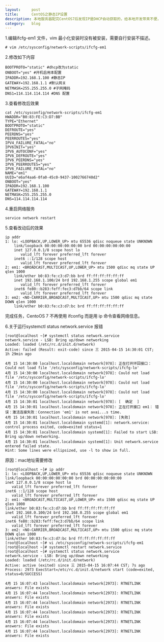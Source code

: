 ```yaml
---
layout:		post
title:		CentOS之静态IP设置
description: 本地服务器配完CentOS7后发现IP是DHCP自动获取的，给本地开发带来不便，还是配置下静态IP好些。
category:	blog
---
```


1.编辑ifcfg-em1 文件，vim 最小化安装时没有被安装，需要自行安装不描述。

    # vim /etc/sysconfig/network-scripts/ifcfg-em1

2.修改如下内容

    BOOTPROTO="static" #dhcp改为static
    ONBOOT="yes" #开机启用本配置
    IPADDR=192.168.1.100 #静态IP
    GATEWAY=192.168.1.1 #默认网关
    NETMASK=255.255.255.0 #子网掩码
    DNS1=114.114.114.114 #DNS 配置

3.查看修改后效果

    cat /etc/sysconfig/network-scripts/ifcfg-em1
    HWADDR="B0:83:FE:C3:D7:BB"
    TYPE="Ethernet"
    BOOTPROTO="static"
    DEFROUTE="yes"
    PEERDNS="yes"
    PEERROUTES="yes"
    IPV4_FAILURE_FATAL="no"
    IPV6INIT="yes"
    IPV6_AUTOCONF="yes"
    IPV6_DEFROUTE="yes"
    IPV6_PEERDNS="yes"
    IPV6_PEERROUTES="yes"
    IPV6_FAILURE_FATAL="no"
    NAME="em1"
    UUID="e6af4aa6-0fa0-45c0-9437-1002766740d2"
    ONBOOT="yes"
    IPADDR=192.168.1.100
    GATEWAY=192.168.1.1
    NETMASK=255.255.255.0
    DNS=114.114.114.114

4.重启网络服务

    service network restart

5.查看改动后的效果

    ip addr
    1: lo: <LOOPBACK,UP,LOWER_UP> mtu 65536 qdisc noqueue state UNKNOWN
        link/loopback 00:00:00:00:00:00 brd 00:00:00:00:00:00
        inet 127.0.0.1/8 scope host lo
           valid_lft forever preferred_lft forever
        inet6 ::1/128 scope host
           valid_lft forever preferred_lft forever
    2: em1: <BROADCAST,MULTICAST,UP,LOWER_UP> mtu 1500 qdisc mq state UP qlen 1000
        link/ether b0:83:fe:c3:d7:bb brd ff:ff:ff:ff:ff:ff
        inet 192.168.1.100/24 brd 192.168.1.255 scope global em1
           valid_lft forever preferred_lft forever
        inet6 fe80::b283:feff:fec3:d7bb/64 scope link
           valid_lft forever preferred_lft forever
    3: em2: <NO-CARRIER,BROADCAST,MULTICAST,UP> mtu 1500 qdisc mq state DOWN qlen 1000
        link/ether b0:83:fe:c3:d7:bc brd ff:ff:ff:ff:ff:ff

完成任务，CentoOS 7 不再使用 ifconfig 而是用 ip 命令查看网络信息。

6.关于运行systemctl status network.service 报错

	[root@localhost ~]# systemctl status network.service
	network.service - LSB: Bring up/down networking
	Loaded: loaded (/etc/rc.d/init.d/network)
	Active: failed (Result: exit-code) since 三 2015-04-15 14:30:01 CST; 1h 29min ago

	4月 15 14:30:00 localhost.localdomain network[978]: 正在打开环回接口： Could not load file '/etc/sysconfig/network-scripts/ifcfg-lo'
	4月 15 14:30:00 localhost.localdomain network[978]: Could not load file '/etc/sysconfig/network-scripts/ifcfg-lo'
	4月 15 14:30:00 localhost.localdomain network[978]: Could not load file '/etc/sysconfig/network-scripts/ifcfg-lo'
	4月 15 14:30:00 localhost.localdomain network[978]: Could not load file '/etc/sysconfig/network-scripts/ifcfg-lo'
	4月 15 14:30:01 localhost.localdomain network[978]: [  确定  ]
	4月 15 14:30:01 localhost.localdomain network[978]: 正在打开接口 em1： 错误：激活连接失败：Connection 'em1' is not avai...s time.
	4月 15 14:30:01 localhost.localdomain network[978]: [失败]
	4月 15 14:30:01 localhost.localdomain systemd[1]: network.service: control process exited, code=exited status=1
	4月 15 14:30:01 localhost.localdomain systemd[1]: Failed to start LSB: Bring up/down networking.
	4月 15 14:30:01 localhost.localdomain systemd[1]: Unit network.service entered failed state.
	Hint: Some lines were ellipsized, use -l to show in full.

原因：mac地址需要修改

	[root@localhost ~]# ip addr
	1: lo: <LOOPBACK,UP,LOWER_UP> mtu 65536 qdisc noqueue state UNKNOWN
    link/loopback 00:00:00:00:00:00 brd 00:00:00:00:00:00
    inet 127.0.0.1/8 scope host lo
       valid_lft forever preferred_lft forever
    inet6 ::1/128 scope host
       valid_lft forever preferred_lft forever
	2: em1: <BROADCAST,MULTICAST,UP,LOWER_UP> mtu 1500 qdisc mq state UP qlen 1000
    link/ether b0:83:fe:c3:d7:bb brd ff:ff:ff:ff:ff:ff
    inet 192.168.0.100/24 brd 192.168.0.255 scope global em1
       valid_lft forever preferred_lft forever
    inet6 fe80::b283:feff:fec3:d7bb/64 scope link
       valid_lft forever preferred_lft forever
	3: em2: <NO-CARRIER,BROADCAST,MULTICAST,UP> mtu 1500 qdisc mq state DOWN qlen 1000
    link/ether b0:83:fe:c3:d7:bc brd ff:ff:ff:ff:ff:ff
    [root@localhost ~]# vi /etc/sysconfig/network-scripts/ifcfg-em1
	[root@localhost ~]# systemctl restart network.service
	[root@localhost ~]# systemctl status network.service
	network.service - LSB: Bring up/down networking
   	Loaded: loaded (/etc/rc.d/init.d/network)
  	Active: active (exited) since 三 2015-04-15 16:07:44 CST; 7s ago
 	Process: 2973 ExecStart=/etc/rc.d/init.d/network start (code=exited, status=0/SUCCESS)

	4月 15 16:07:43 localhost.localdomain network[2973]: RTNETLINK answers: File exists
	4月 15 16:07:44 localhost.localdomain network[2973]: RTNETLINK answers: File exists
	4月 15 16:07:44 localhost.localdomain network[2973]: RTNETLINK answers: File exists
	4月 15 16:07:44 localhost.localdomain network[2973]: RTNETLINK answers: File exists
	4月 15 16:07:44 localhost.localdomain network[2973]: RTNETLINK answers: File exists
	4月 15 16:07:44 localhost.localdomain network[2973]: RTNETLINK answers: File exists